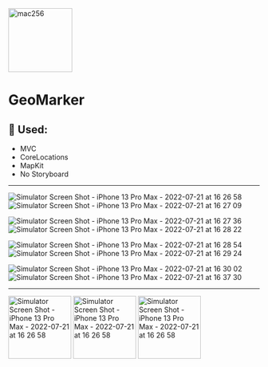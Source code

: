 
<img width="128" alt="mac256" src="https://user-images.githubusercontent.com/100344157/180216307-db5d5d87-beca-4950-a874-1bd1bedd292d.png">


# GeoMarker

## 📌 Used:
 - MVC
 - CoreLocations
 - MapKit
 - No Storyboard
 
 ---
 ![Simulator Screen Shot - iPhone 13 Pro Max - 2022-07-21 at 16 26 58](https://user-images.githubusercontent.com/100344157/180214580-992565c4-f325-440a-a44b-73ce9aac2866.png)
![Simulator Screen Shot - iPhone 13 Pro Max - 2022-07-21 at 16 27 09](https://user-images.githubusercontent.com/100344157/180214595-a96b548c-d541-4232-a32c-8409f5aeee94.png)


![Simulator Screen Shot - iPhone 13 Pro Max - 2022-07-21 at 16 27 36](https://user-images.githubusercontent.com/100344157/180214628-34239341-15d8-423a-b0e8-517ffc495719.png)
![Simulator Screen Shot - iPhone 13 Pro Max - 2022-07-21 at 16 28 22](https://user-images.githubusercontent.com/100344157/180214639-aae4cc3f-b38a-4fd0-bdca-43c5d57ca77e.png)


![Simulator Screen Shot - iPhone 13 Pro Max - 2022-07-21 at 16 28 54](https://user-images.githubusercontent.com/100344157/180214729-4b19f770-a387-4143-a445-955d6128f711.png)
![Simulator Screen Shot - iPhone 13 Pro Max - 2022-07-21 at 16 29 24](https://user-images.githubusercontent.com/100344157/180214745-488199b6-170a-4068-be66-dd358015a49c.png)


![Simulator Screen Shot - iPhone 13 Pro Max - 2022-07-21 at 16 30 02](https://user-images.githubusercontent.com/100344157/180214774-aa8d016a-4764-49ff-b41a-9d6b276e5cb6.png)
![Simulator Screen Shot - iPhone 13 Pro Max - 2022-07-21 at 16 37 30](https://user-images.githubusercontent.com/100344157/180215119-bace3f51-160d-43d6-b17c-0285596325d3.png)


---
<img width="126" alt="Simulator Screen Shot - iPhone 13 Pro Max - 2022-07-21 at 16 26 58" src="https://user-images.githubusercontent.com/100344157/182638336-8526334f-01a2-44d9-96bc-2adfca207ec4.png">
<img width="126" alt="Simulator Screen Shot - iPhone 13 Pro Max - 2022-07-21 at 16 26 58" src="https://user-images.githubusercontent.com/100344157/182638371-a79c2b2c-c461-4c67-9433-5b033b97a312.png">
<img width="126" alt="Simulator Screen Shot - iPhone 13 Pro Max - 2022-07-21 at 16 26 58" src="https://user-images.githubusercontent.com/100344157/182638392-a545ee5a-2488-4146-815b-7e519590f135.png">


